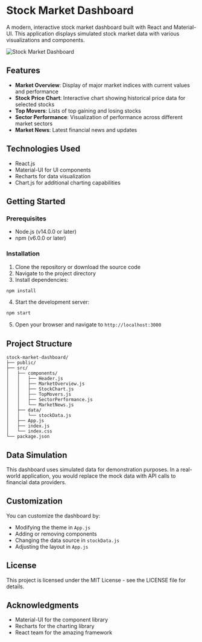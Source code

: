 # Stock Market Dashboard

A modern, interactive stock market dashboard built with React and Material-UI. This application displays simulated stock market data with various visualizations and components.

![Stock Market Dashboard](https://via.placeholder.com/800x400?text=Stock+Market+Dashboard)

## Features

- **Market Overview**: Display of major market indices with current values and performance
- **Stock Price Chart**: Interactive chart showing historical price data for selected stocks
- **Top Movers**: Lists of top gaining and losing stocks
- **Sector Performance**: Visualization of performance across different market sectors
- **Market News**: Latest financial news and updates

## Technologies Used

- React.js
- Material-UI for UI components
- Recharts for data visualization
- Chart.js for additional charting capabilities

## Getting Started

### Prerequisites

- Node.js (v14.0.0 or later)
- npm (v6.0.0 or later)

### Installation

1. Clone the repository or download the source code
2. Navigate to the project directory
3. Install dependencies:

```bash
npm install
```

4. Start the development server:

```bash
npm start
```

5. Open your browser and navigate to `http://localhost:3000`

## Project Structure

```
stock-market-dashboard/
├── public/
├── src/
│   ├── components/
│   │   ├── Header.js
│   │   ├── MarketOverview.js
│   │   ├── StockChart.js
│   │   ├── TopMovers.js
│   │   ├── SectorPerformance.js
│   │   └── MarketNews.js
│   ├── data/
│   │   └── stockData.js
│   ├── App.js
│   ├── index.js
│   └── index.css
└── package.json
```

## Data Simulation

This dashboard uses simulated data for demonstration purposes. In a real-world application, you would replace the mock data with API calls to financial data providers.

## Customization

You can customize the dashboard by:

- Modifying the theme in `App.js`
- Adding or removing components
- Changing the data source in `stockData.js`
- Adjusting the layout in `App.js`

## License

This project is licensed under the MIT License - see the LICENSE file for details.

## Acknowledgments

- Material-UI for the component library
- Recharts for the charting library
- React team for the amazing framework
